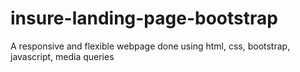 # insure-landing-page-bootstrap
A responsive and flexible webpage done using html, css, bootstrap, javascript, media queries
